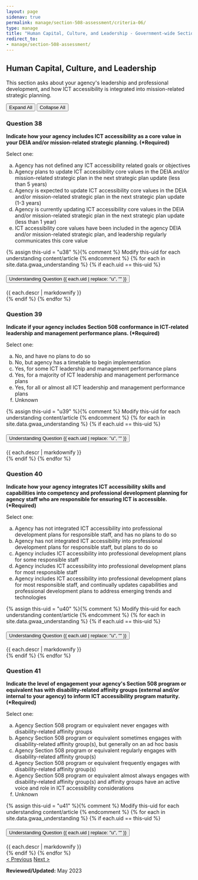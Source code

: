 ```yaml
---
layout: page
sidenav: true
permalink: manage/section-508-assessment/criteria-06/
type: manage
title: "Human Capital, Culture, and Leadership - Government-wide Section 508 Assessment Criteria"
redirect_to:
- manage/section-508-assessment/
---
```


<H2 id="human-capital-culture-and-leadership">Human Capital, Culture, and Leadership</H2>
<p>This section asks about your agency's leadership and professional development, and how ICT accessibility is integrated into mission-related strategic planning. </p>

<!-- Expand/Collapse All "Understanding" Content -->
<div class="margin-y-3 margin-x-1">
    <button id="expand-all" class="usa-button">Expand All</button>
    <button id="collapse-all" class="usa-button">Collapse All</button>
</div>

<div class="usa-card-group">
<!-- begin insert criteria -->

<!-- Q:038-->
<div id="q38" class="usa-card tablet:grid-col-12">
    <div class="usa-card__container border-top">
        <div class="usa-card__header">
            <h3 class="usa-card__heading"> Question 38 </h3>
        </div>
        <div class="usa-card__body">
            <p><strong> Indicate how your agency includes ICT accessibility as a core value in your DEIA and/or
                    mission-related strategic planning. (*Required) </strong></p>
            <p> Select one: </p>
            <p>
            <ol type="a">
                <li>Agency has not defined any ICT accessibility related goals or objectives</li>
                <li>Agency plans to update ICT accessibility core values in the DEIA and/or mission-related strategic
                    plan in the next strategic plan update (less than 5 years)</li>
                <li>Agency is expected to update ICT accessibility core values in the DEIA and/or mission-related
                    strategic plan in the next strategic plan update (1-3 years)</li>
                <li>Agency is currently updating ICT accessibility core values in the DEIA and/or mission-related
                    strategic plan in the next strategic plan update (less than 1 year)</li>
                <li>ICT accessibility core values have been included in the agency DEIA and/or mission-related strategic
                    plan, and leadership regularly communicates this core value</li>
            </ol>
            </p>
        </div>
        {% assign this-uid = "u38" %}{% comment %} Modify this-uid for each understanding content/article {% endcomment %}
        {% for each in site.data.gwaa_understanding %}
            {% if each.uid == this-uid %}
            <!-- Understanding -->
            <div class="border-top-05 border-primary margin-top-1">
                <div class="usa-accordion">
                    <h4 class="usa-accordion__heading">
                        <button
                        type="button"
                        class="usa-accordion__button understand_button padding-left-3 radius-bottom-lg"
                        aria-expanded="false"
                        aria-controls="{{ each.uid }}"
                        >
                        Understanding Question {{ each.uid | replace: "u", "" }}
                        </button>
                    </h4>
                    <div id="{{ each.uid }}" class="usa-accordion__content understand_content usa-prose padding-x-3 padding-y-0 bg-primary-lighter text-primary-darker border-top-05 border-primary radius-bottom-lg">
                        <div class="margin-x-auto margin-y-0">
                            {{ each.descr | markdownify }}
                        </div>
                    </div>
                </div>
            </div>
            {% endif %}
        {% endfor %}
    </div>
</div>
<!-- Q:039-->
<div id="q39" class="usa-card tablet:grid-col-12">
    <div class="usa-card__container border-top">
        <div class="usa-card__header">
            <h3 class="usa-card__heading"> Question 39 </h3>
        </div>
        <div class="usa-card__body">
            <p><strong> Indicate if your agency includes Section 508 conformance in ICT-related leadership and
                    management performance plans. (*Required) </strong></p>
            <p> Select one: </p>
            <p>
            <ol type="a">
                <li>No, and have no plans to do so</li>
                <li>No, but agency has a timetable to begin implementation</li>
                <li>Yes, for some ICT leadership and management performance plans</li>
                <li>Yes, for a majority of ICT leadership and management performance plans</li>
                <li>Yes, for all or almost all ICT leadership and management performance plans</li>
                <li>Unknown</li>
            </ol>
            </p>
        </div>
        {% assign this-uid = "u39" %}{% comment %} Modify this-uid for each understanding content/article {% endcomment %}
        {% for each in site.data.gwaa_understanding %}
            {% if each.uid == this-uid %}
            <!-- Understanding -->
            <div class="border-top-05 border-primary margin-top-1">
                <div class="usa-accordion">
                    <h4 class="usa-accordion__heading">
                        <button
                        type="button"
                        class="usa-accordion__button understand_button padding-left-3 radius-bottom-lg"
                        aria-expanded="false"
                        aria-controls="{{ each.uid }}"
                        >
                        Understanding Question {{ each.uid | replace: "u", "" }}
                        </button>
                    </h4>
                    <div id="{{ each.uid }}" class="usa-accordion__content understand_content usa-prose padding-x-3 padding-y-0 bg-primary-lighter text-primary-darker border-top-05 border-primary radius-bottom-lg">
                        <div class="margin-x-auto margin-y-0">
                            {{ each.descr | markdownify }}
                        </div>
                    </div>
                </div>
            </div>
            {% endif %}
        {% endfor %}
    </div>
</div>
<!-- Q:040-->
<div id="q40" class="usa-card tablet:grid-col-12">
    <div class="usa-card__container border-top">
        <div class="usa-card__header">
            <h3 class="usa-card__heading"> Question 40 </h3>
        </div>
        <div class="usa-card__body">
            <p><strong> Indicate how your agency integrates ICT accessibility skills and capabilities into competency
                    and professional development planning for agency staff who are responsible for ensuring ICT is
                    accessible. (*Required) </strong></p>
            <p> Select one: </p>
            <p>
            <ol type="a">
                <li>Agency has not integrated ICT accessibility into professional development plans for responsible
                    staff, and has no plans to do so</li>
                <li>Agency has not integrated ICT accessibility into professional development plans for responsible
                    staff, but plans to do so</li>
                <li>Agency includes ICT accessibility into professional development plans for some responsible staff
                </li>
                <li>Agency includes ICT accessibility into professional development plans for most responsible staff
                </li>
                <li>Agency includes ICT accessibility into professional development plans for most responsible staff,
                    and continually updates capabilities and professional development plans to address emerging trends
                    and technologies</li>
            </ol>
            </p>
        </div>
        {% assign this-uid = "u40" %}{% comment %} Modify this-uid for each understanding content/article {% endcomment %}
        {% for each in site.data.gwaa_understanding %}
            {% if each.uid == this-uid %}
            <!-- Understanding -->
            <div class="border-top-05 border-primary margin-top-1">
                <div class="usa-accordion">
                    <h4 class="usa-accordion__heading">
                        <button
                        type="button"
                        class="usa-accordion__button understand_button padding-left-3 radius-bottom-lg"
                        aria-expanded="false"
                        aria-controls="{{ each.uid }}"
                        >
                        Understanding Question {{ each.uid | replace: "u", "" }}
                        </button>
                    </h4>
                    <div id="{{ each.uid }}" class="usa-accordion__content understand_content usa-prose padding-x-3 padding-y-0 bg-primary-lighter text-primary-darker border-top-05 border-primary radius-bottom-lg">
                        <div class="margin-x-auto margin-y-0">
                            {{ each.descr | markdownify }}
                        </div>
                    </div>
                </div>
            </div>
            {% endif %}
        {% endfor %}
    </div>
</div>
<!-- Q:041-->
<div id="q41" class="usa-card tablet:grid-col-12">
    <div class="usa-card__container border-top">
        <div class="usa-card__header">
            <h3 class="usa-card__heading"> Question 41 </h3>
        </div>
        <div class="usa-card__body">
            <p><strong> Indicate the level of engagement your agency's Section 508 program or equivalent has with
                    disability-related affinity groups (external and/or internal to your agency) to inform ICT
                    accessibility program maturity. (*Required) </strong></p>
            <p> Select one: </p>
            <p>
            <ol type="a">
                <li>Agency Section 508 program or equivalent never engages with disability-related affinity groups</li>
                <li>Agency Section 508 program or equivalent sometimes engages with disability-related affinity
                    group(s), but generally on an ad hoc basis</li>
                <li>Agency Section 508 program or equivalent regularly engages with disability-related affinity group(s)
                </li>
                <li>Agency Section 508 program or equivalent frequently engages with disability-related affinity
                    group(s)</li>
                <li>Agency Section 508 program or equivalent almost always engages with disability-related affinity
                    group(s) and affinity groups have an active voice and role in ICT accessibility considerations</li>
                <li>Unknown</li>
            </ol>
            </p>
        </div>
        {% assign this-uid = "u41" %}{% comment %} Modify this-uid for each understanding content/article {% endcomment %}
        {% for each in site.data.gwaa_understanding %}
            {% if each.uid == this-uid %}
            <!-- Understanding -->
            <div class="border-top-05 border-primary margin-top-1">
                <div class="usa-accordion">
                    <h4 class="usa-accordion__heading">
                        <button
                        type="button"
                        class="usa-accordion__button understand_button padding-left-3 radius-bottom-lg"
                        aria-expanded="false"
                        aria-controls="{{ each.uid }}"
                        >
                        Understanding Question {{ each.uid | replace: "u", "" }}
                        </button>
                    </h4>
                    <div id="{{ each.uid }}" class="usa-accordion__content understand_content usa-prose padding-x-3 padding-y-0 bg-primary-lighter text-primary-darker border-top-05 border-primary radius-bottom-lg">
                        <div class="margin-x-auto margin-y-0">
                            {{ each.descr | markdownify }}
                        </div>
                    </div>
                </div>
            </div>
            {% endif %}
        {% endfor %}
    </div>
</div>

<!-- end insert criteria -->
</div>

<div id="prev-next-section">
    <a class="prev-page" title="Go to previous page" href="{{site.baseurl}}/manage/section-508-assessment/criteria-05/"> < Previous</a>
    <a class="prev-page" title="Go to next page" href="{{site.baseurl}}/manage/section-508-assessment/criteria-07/"> Next > </a>
</div>

**Reviewed/Updated:** May 2023

<!-- Expand/Collapse All Understanding Content script -->
<script>
    $("#expand-all").on("click", function (){
        $(".understand_button").attr("aria-expanded", "true");
        $(".understand_button").toggleClass("radius-bottom-lg");
        $(".understand_content").removeAttr("hidden");
    });
    $("#collapse-all").on("click", function (){
        $(".understand_button").attr("aria-expanded", "false");
        $(".understand_button").toggleClass("radius-bottom-lg");
        $(".understand_content").attr("hidden","");
    });
    $(".understand_button").on("click", function(){
        $(this).toggleClass("radius-bottom-lg");
    });
</script>

<!-- Unhide hash/anchor from external url -->
<script>
    $(function(){
        var window_hash = window.location.hash;
        if ($(window_hash).hasClass("usa-card")){
            let u_hash = window_hash.replace("q", "u");
            $(u_hash).removeAttr("hidden");
            $(u_hash).prev().children(".understand_button").attr("aria-expanded", "true");
            $(u_hash).prev().children(".understand_button").toggleClass("radius-bottom-lg");
        }
    });
</script>